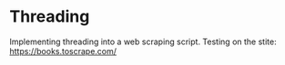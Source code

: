 # Threading

Implementing threading into a web scraping script. Testing on the stite: https://books.toscrape.com/
